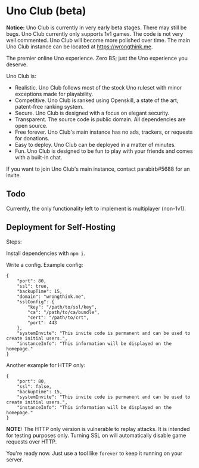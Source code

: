 # Uno Club (beta)

**Notice:** Uno Club is currently in very early beta stages. There may still be bugs. Uno Club currently only supports 1v1 games. The code is not very well commented. Uno Club will become more polished over time. The main Uno Club instance can be located at https://wrongthink.me.

The premier online Uno experience. Zero BS; just the Uno experience you deserve.

Uno Club is:
* Realistic. Uno Club follows most of the stock Uno ruleset with minor exceptions made for playability. 
* Competitive. Uno Club is ranked using Openskill, a state of the art, patent-free ranking system.
* Secure. Uno Club is designed with a focus on elegant security.
* Transparent. The source code is public domain. All dependencies are open source.
* Free forever. Uno Club's main instance has no ads, trackers, or requests for donations.
* Easy to deploy. Uno Club can be deployed in a matter of minutes.
* Fun. Uno Club is designed to be fun to play with your friends and comes with a built-in chat.

If you want to join Uno Club's main instance, contact parabirb#5688 for an invite.

## Todo
Currently, the only functionality left to implement is multiplayer (non-1v1).

## Deployment for Self-Hosting
Steps:

Install dependencies with `npm i`.

Write a config. Example config:
```
{
    "port": 80,
    "ssl": true,
    "backupTime": 15,
    "domain": "wrongthink.me",
    "sslConfig": {
        "key": "/path/to/ssl/key",
        "ca": "/path/to/ca/bundle",
        "cert": "/path/to/crt",
        "port": 443
    },
    "systemInvite": "This invite code is permanent and can be used to create initial users.",
    "instanceInfo": "This information will be displayed on the homepage."
}
```
Another example for HTTP only:
```
{
    "port": 80,
    "ssl": false,
    "backupTime": 15,
    "systemInvite": "This invite code is permanent and can be used to create initial users.",
    "instanceInfo": "This information will be displayed on the homepage."
}
```
**NOTE:** The HTTP only version is vulnerable to replay attacks. It is intended for testing purposes only. Turning SSL on will automatically disable game requests over HTTP.

You're ready now. Just use a tool like `forever` to keep it running on your server.
